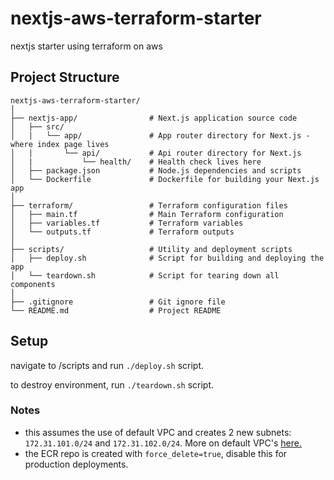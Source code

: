 # nextjs-aws-terraform-starter
nextjs starter using terraform on aws

## Project Structure

```
nextjs-aws-terraform-starter/
│
├── nextjs-app/                # Next.js application source code
│   ├── src/
│   |   └── app/               # App router directory for Next.js - where index page lives
│   |       └── api/           # Api router directory for Next.js
│   |           └── health/    # Health check lives here
│   ├── package.json           # Node.js dependencies and scripts
│   └── Dockerfile             # Dockerfile for building your Next.js app
│
├── terraform/                 # Terraform configuration files
│   ├── main.tf                # Main Terraform configuration
│   ├── variables.tf           # Terraform variables
│   └── outputs.tf             # Terraform outputs
│
├── scripts/                   # Utility and deployment scripts
│   ├── deploy.sh              # Script for building and deploying the app
│   └── teardown.sh            # Script for tearing down all components 
│
├── .gitignore                 # Git ignore file
└── README.md                  # Project README
```

## Setup

navigate to /scripts and run `./deploy.sh` script.

to destroy environment, run `./teardown.sh` script.

### Notes

* this assumes the use of default VPC and creates 2 new subnets: `172.31.101.0/24` and `172.31.102.0/24`. More on default VPC's [here.](https://docs.aws.amazon.com/vpc/latest/userguide/default-vpc.html)
* the ECR repo is created with `force_delete=true`, disable this for production deployments.
